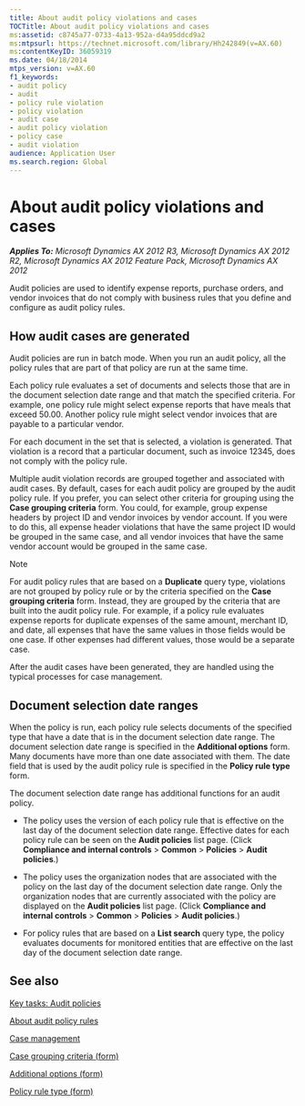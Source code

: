 ```yaml
---
title: About audit policy violations and cases
TOCTitle: About audit policy violations and cases
ms:assetid: c8745a77-0733-4a13-952a-d4a95ddcd9a2
ms:mtpsurl: https://technet.microsoft.com/library/Hh242849(v=AX.60)
ms:contentKeyID: 36059319
ms.date: 04/18/2014
mtps_version: v=AX.60
f1_keywords:
- audit policy
- audit
- policy rule violation
- policy violation
- audit case
- audit policy violation
- policy case
- audit violation
audience: Application User
ms.search.region: Global
---
```


# About audit policy violations and cases 


_**Applies To:** Microsoft Dynamics AX 2012 R3, Microsoft Dynamics AX 2012 R2, Microsoft Dynamics AX 2012 Feature Pack, Microsoft Dynamics AX 2012_

Audit policies are used to identify expense reports, purchase orders, and vendor invoices that do not comply with business rules that you define and configure as audit policy rules.

## How audit cases are generated

Audit policies are run in batch mode. When you run an audit policy, all the policy rules that are part of that policy are run at the same time.

Each policy rule evaluates a set of documents and selects those that are in the document selection date range and that match the specified criteria. For example, one policy rule might select expense reports that have meals that exceed 50.00. Another policy rule might select vendor invoices that are payable to a particular vendor.

For each document in the set that is selected, a violation is generated. That violation is a record that a particular document, such as invoice 12345, does not comply with the policy rule.

Multiple audit violation records are grouped together and associated with audit cases. By default, cases for each audit policy are grouped by the audit policy rule. If you prefer, you can select other criteria for grouping using the **Case grouping criteria** form. You could, for example, group expense headers by project ID and vendor invoices by vendor account. If you were to do this, all expense header violations that have the same project ID would be grouped in the same case, and all vendor invoices that have the same vendor account would be grouped in the same case.


> [!NOTE]
> <P>For audit policy rules that are based on a <STRONG>Duplicate</STRONG> query type, violations are not grouped by policy rule or by the criteria specified on the <STRONG>Case grouping criteria</STRONG> form. Instead, they are grouped by the criteria that are built into the audit policy rule. For example, if a policy rule evaluates expense reports for duplicate expenses of the same amount, merchant ID, and date, all expenses that have the same values in those fields would be one case. If other expenses had different values, those would be a separate case.</P>



After the audit cases have been generated, they are handled using the typical processes for case management.

## Document selection date ranges

When the policy is run, each policy rule selects documents of the specified type that have a date that is in the document selection date range. The document selection date range is specified in the **Additional options** form. Many documents have more than one date associated with them. The date field that is used by the audit policy rule is specified in the **Policy rule type** form.

The document selection date range has additional functions for an audit policy.

  - The policy uses the version of each policy rule that is effective on the last day of the document selection date range. Effective dates for each policy rule can be seen on the **Audit policies** list page. (Click **Compliance and internal controls** \> **Common** \> **Policies** \> **Audit policies**.)

  - The policy uses the organization nodes that are associated with the policy on the last day of the document selection date range. Only the organization nodes that are currently associated with the policy are displayed on the **Audit policies** list page. (Click **Compliance and internal controls** \> **Common** \> **Policies** \> **Audit policies**.)

  - For policy rules that are based on a **List search** query type, the policy evaluates documents for monitored entities that are effective on the last day of the document selection date range.

## See also

[Key tasks: Audit policies](key-tasks-audit-policies.md)

[About audit policy rules](about-audit-policy-rules.md)

[Case management](case-management.md)

[Case grouping criteria (form)](https://technet.microsoft.com/library/hh209729\(v=ax.60\))

[Additional options (form)](https://technet.microsoft.com/library/hh227519\(v=ax.60\))

[Policy rule type (form)](https://technet.microsoft.com/library/hh208562\(v=ax.60\))

  


